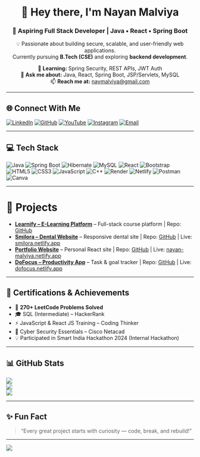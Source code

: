 <div align="center">
  
# 👋 Hey there, I'm **Nayan Malviya**  
### 🚀 Aspiring Full Stack Developer | Java • React • Spring Boot

💡 Passionate about building secure, scalable, and user-friendly web applications.  
Currently pursuing **B.Tech (CSE)** and exploring **backend development**.

🌱 **Learning:** Spring Security, REST APIs, JWT Auth  
💬 **Ask me about:** Java, React, Spring Boot, JSP/Servlets, MySQL  
📫 **Reach me at:** [naymalviya@gmail.com](mailto:naymalviya@gmail.com)

</div>

---

## 🌐 Connect With Me
[![LinkedIn](https://img.shields.io/badge/LinkedIn-%230077B5.svg?logo=linkedin&logoColor=white)](https://linkedin.com/in/nayanmalviya)
[![GitHub](https://img.shields.io/badge/GitHub-%23121011.svg?logo=github&logoColor=white)](https://github.com/malviyanayan)
[![YouTube](https://img.shields.io/badge/YouTube-%23FF0000.svg?logo=YouTube&logoColor=white)](https://www.youtube.com/@bytestream_0101)
[![Instagram](https://img.shields.io/badge/Instagram-%23E4405F.svg?logo=Instagram&logoColor=white)](https://instagram.com/_btwitsnayan)
[![Email](https://img.shields.io/badge/Gmail-D14836?logo=gmail&logoColor=white)](mailto:naymalviya@gmail.com)

---

## 💻 Tech Stack
![Java](https://img.shields.io/badge/java-%23ED8B00.svg?style=for-the-badge&logo=openjdk&logoColor=white)
![Spring Boot](https://img.shields.io/badge/springboot-%236DB33F.svg?style=for-the-badge&logo=springboot&logoColor=white)
![Hibernate](https://img.shields.io/badge/hibernate-59666C?style=for-the-badge&logo=hibernate&logoColor=white)
![MySQL](https://img.shields.io/badge/mysql-4479A1.svg?style=for-the-badge&logo=mysql&logoColor=white)
![React](https://img.shields.io/badge/react-%2320232a.svg?style=for-the-badge&logo=react&logoColor=%2361DAFB)
![Bootstrap](https://img.shields.io/badge/bootstrap-%238511FA.svg?style=for-the-badge&logo=bootstrap&logoColor=white)
![HTML5](https://img.shields.io/badge/html5-%23E34F26.svg?style=for-the-badge&logo=html5&logoColor=white)
![CSS3](https://img.shields.io/badge/css3-%231572B6.svg?style=for-the-badge&logo=css3&logoColor=white)
![JavaScript](https://img.shields.io/badge/javascript-%23323330.svg?style=for-the-badge&logo=javascript&logoColor=%23F7DF1E)
![C++](https://img.shields.io/badge/c++-%2300599C.svg?style=for-the-badge&logo=c%2B%2B&logoColor=white)
![Render](https://img.shields.io/badge/Render-%46E3B7.svg?style=for-the-badge&logo=render&logoColor=white)
![Netlify](https://img.shields.io/badge/netlify-%23000000.svg?style=for-the-badge&logo=netlify&logoColor=#00C7B7)
![Postman](https://img.shields.io/badge/Postman-FF6C37?style=for-the-badge&logo=postman&logoColor=white)
![Canva](https://img.shields.io/badge/Canva-%2300C4CC.svg?style=for-the-badge&logo=Canva&logoColor=white)


---

# 🧩 Projects

- **[Learnify – E-Learning Platform](https://github.com/malviyanayan/Learnify_E_Learning_Plateform)** – Full-stack course platform | Repo: [GitHub](https://github.com/malviyanayan/Learnify_E_Learning_Plateform)  
- **[Smilora – Dental Website](https://github.com/malviyanayan/smilora)** – Responsive dental site | Repo: [GitHub](https://github.com/malviyanayan/smilora) | Live: [smilora.netlify.app](https://smilora.netlify.app/)  
- **[Portfolio Website](https://github.com/malviyan/portfolio)** – Personal React site | Repo: [GitHub](https://github.com/malviyan/portfolio) | Live: [nayan-malviya.netlify.app](https://nayan-malviya.netlify.app/)  
- **[DoFocus – Productivity App](https://github.com/malviyanayan/dofocus)** – Task & goal tracker | Repo: [GitHub](https://github.com/malviyanayan/dofocus) | Live: [dofocus.netlify.app](https://dofocus.netlify.app/)  

---

## 📜 Certifications & Achievements
- 🏅 **270+ LeetCode Problems Solved**
- 🎓 SQL (Intermediate) – HackerRank  
- ⚡ JavaScript & React JS Training – Coding Thinker  
- 🧩 Cyber Security Essentials – Cisco Netacad  
- 💡 Participated in Smart India Hackathon 2024 (Internal Hackathon)

---

## 📊 GitHub Stats
![](https://github-readme-stats.vercel.app/api?username=malviyanayan&theme=dark&hide_border=false&include_all_commits=true&count_private=true)<br/>
![](https://nirzak-streak-stats.vercel.app/?user=malviyanayan&theme=dark&hide_border=false)<br/>
![](https://github-readme-stats.vercel.app/api/top-langs/?username=malviyanayan&theme=dark&hide_border=false&layout=compact)

---

## ✨ Fun Fact
> “Every great project starts with curiosity — code, break, and rebuild!”

---

[![](https://visitcount.itsvg.in/api?id=malviyanayan&icon=0&color=0)](https://visitcount.itsvg.in)

<!-- Created with ❤️ by Nayan Malviya -->
